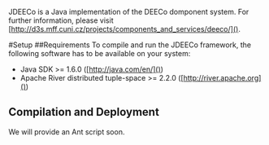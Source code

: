 JDEECo is a Java implementation of the DEECo domponent system. For further information, please visit [http://d3s.mff.cuni.cz/projects/components_and_services/deeco/]().

#Setup 
##Requirements
To compile and run the JDEECo framework, the following software has to be available on your system:

* Java SDK >= 1.6.0 ([http://java.com/en/]())
* Apache River distributed tuple-space >= 2.2.0 ([http://river.apache.org]())

## Compilation and Deployment
We will provide an Ant script soon.
